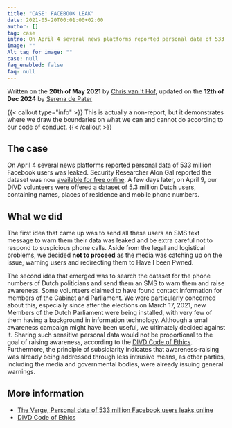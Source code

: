 ```yaml
---
title: "CASE: FACEBOOK LEAK"
date: 2021-05-20T00:01:00+02:00
author: []
tag: case
intro: On April 4 several news platforms reported personal data of 533 million Facebook users was leaked. This is actually a non-report, but it demonstrates where we draw the boundaries on what we can and cannot do according to our code of conduct.
image: ""
Alt tag for image: ""
case: null
faq_enabled: false
faq: null
---
```

Written on the **20th of May 2021** by [Chris van 't Hof](https://www.divd.nl/who-we-are/team/people/chris-van-t-hof/), updated on the **12th of Dec 2024** by [Serena de Pater](https://www.divd.nl/who-we-are/team/people/serena-de-pater/)

{{< callout type="info" >}}
This is actually a non-report, but it demonstrates where we draw the boundaries on what we can and cannot do according to our code of conduct.
{{< /callout >}}

## The case

On April 4 several news platforms reported personal data of 533 million Facebook users was leaked. Security Researcher Alon Gal reported the dataset was now [available for free online](https://www.theverge.com/2021/4/4/22366822/facebook-personal-data-533-million-leaks-online-email-phone-numbers). A few days later, on April 9, our DIVD volunteers were offered a dataset of 5.3 million Dutch users, containing names, places of residence and mobile phone numbers. 

## What we did

The first idea that came up was to send all these users an SMS text message to warn them their data was leaked and be extra careful not to respond to suspicious phone calls. Aside from the legal and logistical problems, we decided **not to proceed** as the media was catching up on the issue, warning users and redirecting them to Have I been Pwned.

The second idea that emerged was to search the dataset for the phone numbers of Dutch politicians and send them an SMS to warn them and raise awareness. Some volunteers claimed to have found contact information for members of the Cabinet and Parliament. We were particularly concerned about this, especially since after the elections on March 17, 2021, new Members of the Dutch Parliament were being installed, with very few of them having a background in information technology. Although a small awareness campaign might have been useful, we ultimately decided against it. Sharing such sensitive personal data would not be proportional to the goal of raising awareness, according to the [DIVD Code of Ethics](https://www.divd.nl/what-we-do/code-of-ethics/). Furthermore, the principle of subsidiarity indicates that awareness-raising was already being addressed through less intrusive means, as other parties, including the media and governmental bodies, were already issuing general warnings.

## More information

- [The Verge, Personal data of 533 million Facebook users leaks online](https://www.theverge.com/2021/4/4/22366822/facebook-personal-data-533-million-leaks-online-email-phone-numbers)
- [DIVD Code of Ethics](https://www.divd.nl/what-we-do/code-of-ethics/)
